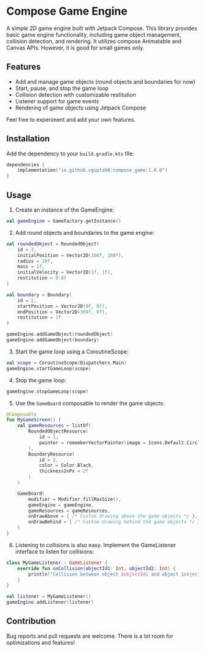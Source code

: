 # Compose Game Engine

A simple 2D game engine built with Jetpack Compose. This library provides basic game engine functionality, including game object management, collision detection, and rendering. It utilizes compose Animatable and Canvas APIs. However, it is good for small games only.

## Features

- Add and manage game objects (round objects and boundaries for now)
- Start, pause, and stop the game loop
- Collision detection with customizable restitution
- Listener support for game events
- Rendering of game objects using Jetpack Compose

Feel free to experiment and add your own features.

## Installation

Add the dependency to your `build.gradle.kts` file:

```kotlin
dependencies {
    implementation("io.github.vgupta98:compose_game:1.0.0")
}
```

## Usage

1. Create an instance of the GameEngine:
```kotlin
val gameEngine = GameFactory.getInstance()
```
2. Add round objects and boundaries to the game engine:
```kotlin
val roundedObject = RoundedObject(
    id = 1,
    initialPosition = Vector2D(100f, 100f),
    radius = 20f,
    mass = 1f,
    initialVelocity = Vector2D(1f, 1f),
    restitution = 0.8f
)

val boundary = Boundary(
    id = 2,
    startPosition = Vector2D(0f, 0f),
    endPosition = Vector2D(300f, 0f),
    restitution = 1f
)

gameEngine.addGameObject(roundedObject)
gameEngine.addGameObject(boundary)
```
3. Start the game loop using a CoroutineScope:
```kotlin
val scope = CoroutineScope(Dispatchers.Main)
gameEngine.startGameLoop(scope)
```
4. Stop the game loop:
```kotlin
gameEngine.stopGameLoop(scope)
```
5. Use the `GameBoard` composable to render the game objects:
```kotlin
@Composable
fun MyGameScreen() {
    val gameResources = listOf(
        RoundedObjectResource(
            id = 1,
            painter = rememberVectorPainter(image = Icons.Default.Circle)
        ),
        BoundaryResource(
            id = 2,
            color = Color.Black,
            thicknessInPx = 2f
        )
    )

    GameBoard(
        modifier = Modifier.fillMaxSize(),
        gameEngine = gameEngine,
        gameResources = gameResources,
        onDrawAbove = { /* Custom drawing above the game objects */ },
        onDrawBehind = { /* Custom drawing behind the game objects */ }
    )
}
```
6. Listening to collisions is also easy. Implement the GameListener interface to listen for collisions:
```kotlin
class MyGameListener : GameListener {
    override fun onCollision(objectId1: Int, objectId2: Int) {
        println("Collision between object $objectId1 and object $objectId2")
    }
}

val listener = MyGameListener()
gameEngine.addListener(listener)
```

## Contribution

Bug reports and pull requests are welcome. There is a lot room for optimizations and features!